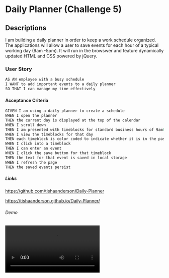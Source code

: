 # Daily Planner (Challenge 5)

## Descriptions

I am building a daily planner in order to keep a work schedule organized. The applications will allow a user to save events for each hour of a typical working day (9am -5pm). It will run in the browswer and feature dynamically updated HTML and CSS powered by jQuery.

### User Story

```md
AS AN employee with a busy schedule
I WANT to add important events to a daily planner
SO THAT I can manage my time effectively
```

#### Acceptance Criteria

```md
GIVEN I am using a daily planner to create a schedule
WHEN I open the planner
THEN the current day is displayed at the top of the calendar
WHEN I scroll down
THEN I am presented with timeblocks for standard business hours of 9am&ndash;5pm
WHEN I view the timeblocks for that day
THEN each timeblock is color coded to indicate whether it is in the past, present, or future
WHEN I click into a timeblock
THEN I can enter an event
WHEN I click the save button for that timeblock
THEN the text for that event is saved in local storage
WHEN I refresh the page
THEN the saved events persist
```


##### Links

https://github.com/tishaanderson/Daily-Planner

https://tishaanderson.github.io/Daily-Planner/

###### Demo

<video src="Assets/images/Deployed-Page.mp4" controls title="Title"></video>